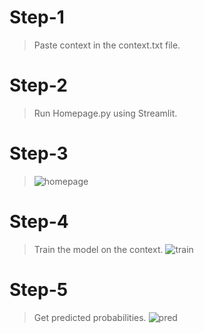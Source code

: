# Step-1
>Paste context in the context.txt file.
# Step-2
>Run Homepage.py using Streamlit.
# Step-3
>![homepage](https://github.com/Ketansuhaas/next-word-predictor/assets/55935983/cc0d7d62-a5f2-4fa7-a262-6780fe413273)
# Step-4
>Train the model on the context.
>![train](https://github.com/Ketansuhaas/next-word-predictor/assets/55935983/6160b833-3342-44e4-a9bb-9d6cb642188e)
# Step-5
>Get predicted probabilities.
>![pred](https://github.com/Ketansuhaas/next-word-predictor/assets/55935983/2372c3f9-6282-4dda-ba61-f97e4d1518ae)
